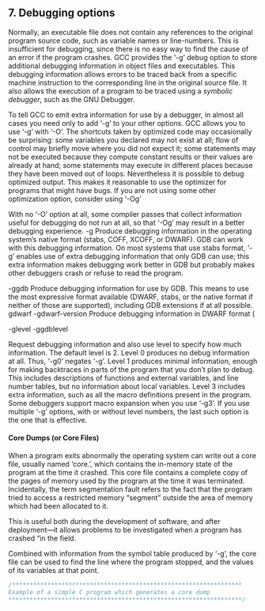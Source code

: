 ## 7. Debugging options

Normally, an executable file does not contain any references to the original program source code, such as variable names or line-numbers. This is insufficient for debugging, since there is no easy way to find the cause of an error if the program crashes. GCC provides the ‘-g’ debug option to store additional debugging information in object files and executables. This debugging information allows errors to be traced back from a specific machine instruction to the corresponding line in the original source file. It also allows the execution of a program to be traced using a *symbolic debugger*, such as the GNU Debugger.

To tell GCC to emit extra information for use by a debugger, in almost all cases you need
only to add ‘-g’ to your other options.
GCC allows you to use ‘-g’ with ‘-O’. The shortcuts taken by optimized code may
occasionally be surprising: some variables you declared may not exist at all; flow of control
may briefly move where you did not expect it; some statements may not be executed because
they compute constant results or their values are already at hand; some statements may
execute in different places because they have been moved out of loops. Nevertheless it
is possible to debug optimized output. This makes it reasonable to use the optimizer for
programs that might have bugs.
If you are not using some other optimization option, consider using ‘-Og’

With no ‘-O’ option at all, some compiler passes
that collect information useful for debugging do not run at all, so that ‘-Og’ may result in
a better debugging experience.
-g Produce debugging information in the operating system’s native format (stabs,
COFF, XCOFF, or DWARF). GDB can work with this debugging information.
On most systems that use stabs format, ‘-g’ enables use of extra debugging
information that only GDB can use; this extra information makes debugging
work better in GDB but probably makes other debuggers crash or refuse to read
the program.

-ggdb Produce debugging information for use by GDB. This means to use the most
expressive format available (DWARF, stabs, or the native format if neither of
those are supported), including GDB extensions if at all possible.
gdwarf
-gdwarf-version
Produce debugging information in DWARF format (

-glevel
-ggdblevel

Request debugging information and also use level to specify how much information.
The default level is 2.
Level 0 produces no debug information at all. Thus, ‘-g0’ negates ‘-g’.
Level 1 produces minimal information, enough for making backtraces in parts
of the program that you don’t plan to debug. This includes descriptions of
functions and external variables, and line number tables, but no information
about local variables.
Level 3 includes extra information, such as all the macro definitions present in
the program. Some debuggers support macro expansion when you use ‘-g3’.
If you use multiple ‘-g’ options, with or without level numbers, the last such
option is the one that is effective.


#### Core Dumps (or Core Files)
When a program exits abnormally the operating system can write out a core file, usually named ‘core.<pid>’, which contains the in-memory state of the program at the time it crashed. This core file contains a complete copy of the pages of memory used by the program at the time it was terminated. Incidentally, the term segmentation
fault refers to the fact that the program tried to access a restricted memory “segment” outside the area of memory which had been allocated to it.

  This is useful both during the development of software, and after deployment—it allows problems to be investigated when a program has crashed “in the field.
  
Combined with information from the symbol table produced by ‘-g’, the core file can be used to find the line where the program stopped, and the values of its variables at that point.

  ```C
  /*****************************************************************
  Example of a simple C program which generates a core dump
  ******************************************************************/
  ```
